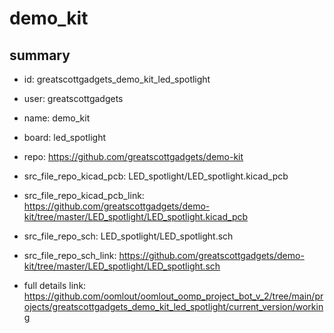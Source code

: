 # demo_kit
 
## summary 
* id: greatscottgadgets_demo_kit_led_spotlight
* user: greatscottgadgets
* name: demo_kit
* board: led_spotlight
* repo: https://github.com/greatscottgadgets/demo-kit
* src_file_repo_kicad_pcb: LED_spotlight/LED_spotlight.kicad_pcb
* src_file_repo_kicad_pcb_link: https://github.com/greatscottgadgets/demo-kit/tree/master/LED_spotlight/LED_spotlight.kicad_pcb


* src_file_repo_sch: LED_spotlight/LED_spotlight.sch
* src_file_repo_sch_link: https://github.com/greatscottgadgets/demo-kit/tree/master/LED_spotlight/LED_spotlight.sch
* full details link: https://github.com/oomlout/oomlout_oomp_project_bot_v_2/tree/main/projects/greatscottgadgets_demo_kit_led_spotlight/current_version/working  






